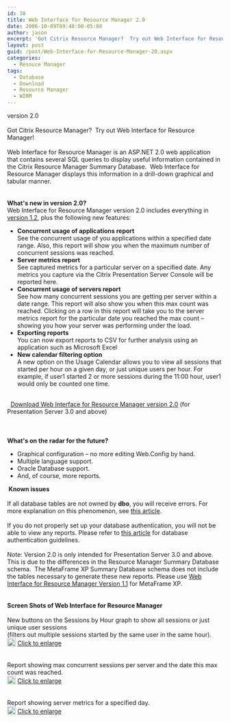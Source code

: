```yaml
---
id: 38
title: Web Interface for Resource Manager 2.0
date: 2006-10-09T09:48:00-05:00
author: jason
excerpt: 'Got Citrix Resource Manager?  Try out Web Interface for Resource Manager! Web Interface for Resource Manager is an ASP.NET 2.0 web application that contains several SQL queries to display useful information contained in the Citrix Resource Manager Summary Database.'
layout: post
guid: /post/Web-Interface-for-Resource-Manager-20.aspx
categories:
  - Resouce Manager
tags:
  - Database
  - Download
  - Resource Manager
  - WIRM
---
```

<p><img style="float: right; padding-left: 15px" src="http://www.jasonconger.com/images/articleImages/WIRM/software_box.gif" alt="" /> version 2.0 <br /><br />Got Citrix Resource Manager? &nbsp;Try out Web Interface for Resource Manager!<br /><br />Web Interface for Resource Manager is an ASP.NET 2.0 web application that contains several SQL queries to display useful information contained in the Citrix Resource Manager Summary Database.&nbsp; Web Interface for Resource Manager displays this information in a drill-down graphical and tabular manner.<br /><br /><br /><strong>What's new in version 2.0?</strong><br />Web Interface for Resource Manager version 2.0 includes everything in <a href="http://www.jasonconger.com/ShowPost.aspx?strID=cc81059a-3f3c-4754-b5ac-92297a76f777">version 1.2</a>, plus the following new features:</p>
<ul>
<li><strong>Concurrent usage of applications report</strong><br />See the concurrent usage of you applications within a specified date range. Also, this report will show you when the maximum number of concurrent sessions was reached. </li>
<li><strong>Server metrics report</strong><br />See captured metrics for a particular server on a specified date. Any metrics you capture via the Citrix Presentation Server Console will be reported here. </li>
<li><strong>Concurrent usage of servers report</strong><br />See how many concurrent sessions you are getting per server within a date range. This report will also show you when this max count was reached. Clicking on a row in this report will take you to the server metrics report for the particular date you reached the max count &ndash; showing you how your server was performing under the load. </li>
<li><strong>Exporting reports</strong><br />You can now export reports to CSV for further analysis using an application such as Microsoft Excel </li>
<li><strong>New calendar filtering option</strong><br />A new option on the Usage Calendar allows you to view all sessions that started per hour on a given day, or just unique users per hour. For example, if user1 started 2 or more sessions during the 11:00 hour, user1 would only be counted one time. </li>
</ul>
<p><br />&nbsp;<img src="http://www.jasonconger.com/images/zip_small.gif" alt="" align="absBottom" /> <a href="http://www.jasonconger.com/downloads/JasonConger.com_WIRMv20.zip">Download Web Interface for Resource Manager version 2.0</a> (for Presentation Server 3.0 and above)&nbsp;<br /><br /><br /><br /><strong>What's on the radar for the future?</strong></p>
<ul>
<li>Graphical configuration &ndash; no more editing Web.Config by hand.</li>
<li>Multiple language support.</li>
<li>Oracle Database support.</li>
<li>And, of course, more reports.</li>
</ul>
<p><strong><img src="http://www.jasonconger.com/images/warning.gif" alt="" align="absBottom" /> Known issues</strong><br /><br />If all database tables are not owned by <strong>dbo</strong>, you will receive errors. For more explanation on this phenomenon, see <a href="http://www.sqlservercentral.com/columnists/kKellenberger/understandingobjectownership.asp" target="_blank">this article</a>. <br /><br />If you do not properly set up your database authentication, you will not be able to view any reports. Please refer to <a href="http://msdn.microsoft.com/library/default.asp?url=/library/en-us/adminsql/ad_security_47u6.asp" target="_blank">this article</a> for database authentication guidelines.<br /><br />Note: Version 2.0 is only intended for Presentation Server 3.0 and above. This is due to the differences in the Resource Manager Summary Database schema.&nbsp; The MetaFrame XP Summary Database schema does not include the tables necessary to generate these new reports. Please use <a href="http://www.jasonconger.com/ShowPost.aspx?strID=89d8e6a3-5e50-46b9-8a94-1f8f9793ae93">Web Interface for Resource Manager Version 1.1</a> for MetaFrame XP.<br /><br /><br /><strong>Screen Shots of Web Interface for Resource Manager</strong><br /><br />New buttons on the Sessions by Hour graph to show all sessions or just unique user sessions <br />(filters out multiple sessions started by the same user in the same hour). <br /><img src="http://www.jasonconger.com/images/articleImages/WIRM/v2.0/calendarFilter_small.gif" alt="" /><br /><img src="http://www.jasonconger.com/images/magnify.gif" alt="" width="20" height="20" align="absBottom" /> <a class="enlarge" href="http://www.jasonconger.com/images/articleImages/WIRM/v2.0/calendarFilter.gif" target="_blank">Click to enlarge</a> <br /><br /><br />Report showing max concurrent sessions per server and the date this max count was reached. <br /><img src="http://www.jasonconger.com/images/articleImages/WIRM/v2.0/conServer_small.gif" alt="" /><br /><img src="http://www.jasonconger.com/images/magnify.gif" alt="" width="20" height="20" align="absBottom" /> <a class="enlarge" href="http://www.jasonconger.com/images/articleImages/WIRM/v2.0/conServer.gif" target="_blank">Click to enlarge</a> <br /><br /><br />Report showing server metrics for a specified day. <br /><img src="http://www.jasonconger.com/images/articleImages/WIRM/v2.0/metrics_small.gif" alt="" /><br /><img src="http://www.jasonconger.com/images/magnify.gif" alt="" width="20" height="20" align="absBottom" /> <a class="enlarge" href="http://www.jasonconger.com/images/articleImages/WIRM/v2.0/metrics.gif" target="_blank">Click to enlarge</a></p>
